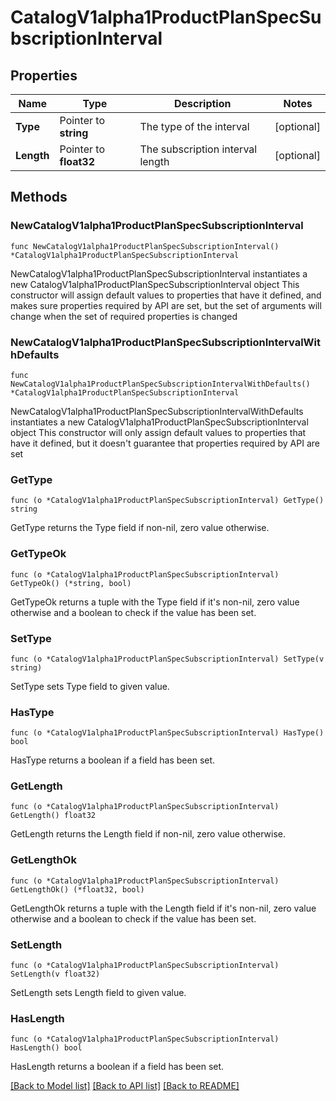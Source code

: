 # CatalogV1alpha1ProductPlanSpecSubscriptionInterval

## Properties

Name | Type | Description | Notes
------------ | ------------- | ------------- | -------------
**Type** | Pointer to **string** | The type of the interval | [optional] 
**Length** | Pointer to **float32** | The subscription interval length | [optional] 

## Methods

### NewCatalogV1alpha1ProductPlanSpecSubscriptionInterval

`func NewCatalogV1alpha1ProductPlanSpecSubscriptionInterval() *CatalogV1alpha1ProductPlanSpecSubscriptionInterval`

NewCatalogV1alpha1ProductPlanSpecSubscriptionInterval instantiates a new CatalogV1alpha1ProductPlanSpecSubscriptionInterval object
This constructor will assign default values to properties that have it defined,
and makes sure properties required by API are set, but the set of arguments
will change when the set of required properties is changed

### NewCatalogV1alpha1ProductPlanSpecSubscriptionIntervalWithDefaults

`func NewCatalogV1alpha1ProductPlanSpecSubscriptionIntervalWithDefaults() *CatalogV1alpha1ProductPlanSpecSubscriptionInterval`

NewCatalogV1alpha1ProductPlanSpecSubscriptionIntervalWithDefaults instantiates a new CatalogV1alpha1ProductPlanSpecSubscriptionInterval object
This constructor will only assign default values to properties that have it defined,
but it doesn't guarantee that properties required by API are set

### GetType

`func (o *CatalogV1alpha1ProductPlanSpecSubscriptionInterval) GetType() string`

GetType returns the Type field if non-nil, zero value otherwise.

### GetTypeOk

`func (o *CatalogV1alpha1ProductPlanSpecSubscriptionInterval) GetTypeOk() (*string, bool)`

GetTypeOk returns a tuple with the Type field if it's non-nil, zero value otherwise
and a boolean to check if the value has been set.

### SetType

`func (o *CatalogV1alpha1ProductPlanSpecSubscriptionInterval) SetType(v string)`

SetType sets Type field to given value.

### HasType

`func (o *CatalogV1alpha1ProductPlanSpecSubscriptionInterval) HasType() bool`

HasType returns a boolean if a field has been set.

### GetLength

`func (o *CatalogV1alpha1ProductPlanSpecSubscriptionInterval) GetLength() float32`

GetLength returns the Length field if non-nil, zero value otherwise.

### GetLengthOk

`func (o *CatalogV1alpha1ProductPlanSpecSubscriptionInterval) GetLengthOk() (*float32, bool)`

GetLengthOk returns a tuple with the Length field if it's non-nil, zero value otherwise
and a boolean to check if the value has been set.

### SetLength

`func (o *CatalogV1alpha1ProductPlanSpecSubscriptionInterval) SetLength(v float32)`

SetLength sets Length field to given value.

### HasLength

`func (o *CatalogV1alpha1ProductPlanSpecSubscriptionInterval) HasLength() bool`

HasLength returns a boolean if a field has been set.


[[Back to Model list]](../README.md#documentation-for-models) [[Back to API list]](../README.md#documentation-for-api-endpoints) [[Back to README]](../README.md)


